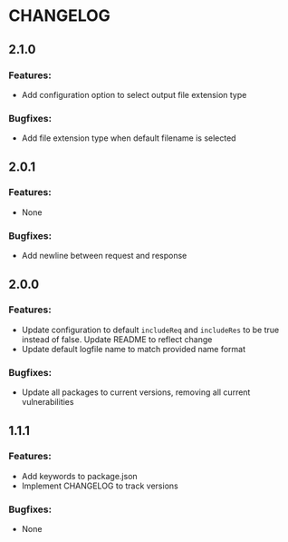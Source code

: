 # CHANGELOG

## 2.1.0

### Features:

- Add configuration option to select output file extension type

### Bugfixes:

- Add file extension type when default filename is selected

## 2.0.1

### Features:

- None

### Bugfixes:

- Add newline between request and response

## 2.0.0

### Features:

- Update configuration to default `includeReq` and `includeRes` to be true instead of false. Update README to reflect change
- Update default logfile name to match provided name format

### Bugfixes:

- Update all packages to current versions, removing all current vulnerabilities

## 1.1.1

### Features:

- Add keywords to package.json
- Implement CHANGELOG to track versions

### Bugfixes:

- None
